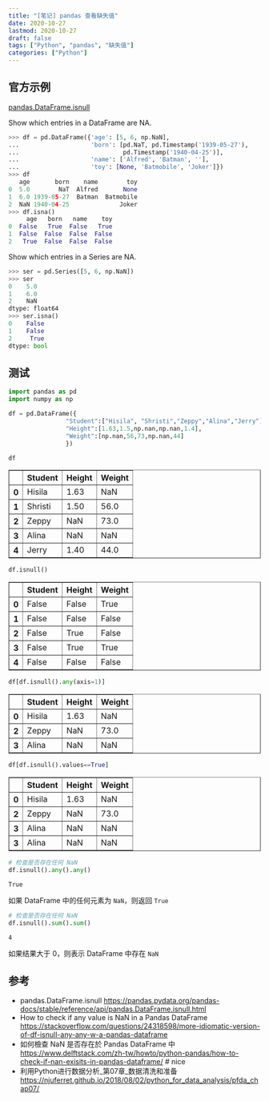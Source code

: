 ```yaml
---
title: "[笔记] pandas 查看缺失值"
date: 2020-10-27
lastmod: 2020-10-27
draft: false
tags: ["Python", "pandas", "缺失值"]
categories: ["Python"]
---
```




## 官方示例

 [pandas.DataFrame.isnull](https://pandas.pydata.org/pandas-docs/stable/reference/api/pandas.DataFrame.isnull.html) 

Show which entries in a DataFrame are NA.

```python
>>> df = pd.DataFrame({'age': [5, 6, np.NaN],
...                    'born': [pd.NaT, pd.Timestamp('1939-05-27'),
...                             pd.Timestamp('1940-04-25')],
...                    'name': ['Alfred', 'Batman', ''],
...                    'toy': [None, 'Batmobile', 'Joker']})
>>> df
   age       born    name        toy
0  5.0        NaT  Alfred       None
1  6.0 1939-05-27  Batman  Batmobile
2  NaN 1940-04-25              Joker
>>> df.isna()
     age   born   name    toy
0  False   True  False   True
1  False  False  False  False
2   True  False  False  False
```

Show which entries in a Series are NA.

```python
>>> ser = pd.Series([5, 6, np.NaN])
>>> ser
0    5.0
1    6.0
2    NaN
dtype: float64
>>> ser.isna()
0    False
1    False
2     True
dtype: bool
```

## 测试

```python
import pandas as pd
import numpy as np 

df = pd.DataFrame({
                "Student":["Hisila", "Shristi","Zeppy","Alina","Jerry"],
                "Height":[1.63,1.5,np.nan,np.nan,1.4],
                "Weight":[np.nan,56,73,np.nan,44]
                })

df
```




<div>
<style scoped>
    .dataframe tbody tr th:only-of-type {
        vertical-align: middle;
    }

</style>

<table border="1" class="dataframe">
  <thead>
    <tr style="text-align: right;">
      <th></th>
      <th>Student</th>
      <th>Height</th>
      <th>Weight</th>
    </tr>
  </thead>
  <tbody>
    <tr>
      <th>0</th>
      <td>Hisila</td>
      <td>1.63</td>
      <td>NaN</td>
    </tr>
    <tr>
      <th>1</th>
      <td>Shristi</td>
      <td>1.50</td>
      <td>56.0</td>
    </tr>
    <tr>
      <th>2</th>
      <td>Zeppy</td>
      <td>NaN</td>
      <td>73.0</td>
    </tr>
    <tr>
      <th>3</th>
      <td>Alina</td>
      <td>NaN</td>
      <td>NaN</td>
    </tr>
    <tr>
      <th>4</th>
      <td>Jerry</td>
      <td>1.40</td>
      <td>44.0</td>
    </tr>
  </tbody>
</table>

</div>




```python
df.isnull()
```




<div>
<style scoped>
    .dataframe tbody tr th:only-of-type {
        vertical-align: middle;
    }

</style>

<table border="1" class="dataframe">
  <thead>
    <tr style="text-align: right;">
      <th></th>
      <th>Student</th>
      <th>Height</th>
      <th>Weight</th>
    </tr>
  </thead>
  <tbody>
    <tr>
      <th>0</th>
      <td>False</td>
      <td>False</td>
      <td>True</td>
    </tr>
    <tr>
      <th>1</th>
      <td>False</td>
      <td>False</td>
      <td>False</td>
    </tr>
    <tr>
      <th>2</th>
      <td>False</td>
      <td>True</td>
      <td>False</td>
    </tr>
    <tr>
      <th>3</th>
      <td>False</td>
      <td>True</td>
      <td>True</td>
    </tr>
    <tr>
      <th>4</th>
      <td>False</td>
      <td>False</td>
      <td>False</td>
    </tr>
  </tbody>
</table>

</div>




```python
df[df.isnull().any(axis=1)]
```




<div>
<style scoped>
    .dataframe tbody tr th:only-of-type {
        vertical-align: middle;
    }

</style>

<table border="1" class="dataframe">
  <thead>
    <tr style="text-align: right;">
      <th></th>
      <th>Student</th>
      <th>Height</th>
      <th>Weight</th>
    </tr>
  </thead>
  <tbody>
    <tr>
      <th>0</th>
      <td>Hisila</td>
      <td>1.63</td>
      <td>NaN</td>
    </tr>
    <tr>
      <th>2</th>
      <td>Zeppy</td>
      <td>NaN</td>
      <td>73.0</td>
    </tr>
    <tr>
      <th>3</th>
      <td>Alina</td>
      <td>NaN</td>
      <td>NaN</td>
    </tr>
  </tbody>
</table>

</div>




```python
df[df.isnull().values==True]
```




<div>
<style scoped>
    .dataframe tbody tr th:only-of-type {
        vertical-align: middle;
    }

</style>

<table border="1" class="dataframe">
  <thead>
    <tr style="text-align: right;">
      <th></th>
      <th>Student</th>
      <th>Height</th>
      <th>Weight</th>
    </tr>
  </thead>
  <tbody>
    <tr>
      <th>0</th>
      <td>Hisila</td>
      <td>1.63</td>
      <td>NaN</td>
    </tr>
    <tr>
      <th>2</th>
      <td>Zeppy</td>
      <td>NaN</td>
      <td>73.0</td>
    </tr>
    <tr>
      <th>3</th>
      <td>Alina</td>
      <td>NaN</td>
      <td>NaN</td>
    </tr>
    <tr>
      <th>3</th>
      <td>Alina</td>
      <td>NaN</td>
      <td>NaN</td>
    </tr>
  </tbody>
</table>

</div>




```python
# 检查是否存在任何 NaN
df.isnull().any().any()
```




    True

如果 DataFrame 中的任何元素为 `NaN`，则返回 `True`


```python
# 检查是否存在任何 NaN
df.isnull().sum().sum()
```




    4

如果结果大于 0，则表示 DataFrame 中存在 `NaN`



## 参考

- pandas.DataFrame.isnull https://pandas.pydata.org/pandas-docs/stable/reference/api/pandas.DataFrame.isnull.html
- How to check if any value is NaN in a Pandas DataFrame  https://stackoverflow.com/questions/24318598/more-idiomatic-version-of-df-isnull-any-any-w-a-pandas-dataframe
- 如何檢查 NaN 是否存在於 Pandas DataFrame 中 https://www.delftstack.com/zh-tw/howto/python-pandas/how-to-check-if-nan-exisits-in-pandas-dataframe/ # nice
- 利用Python进行数据分析_第07章_数据清洗和准备 https://njuferret.github.io/2018/08/02/python_for_data_analysis/pfda_chap07/ 

